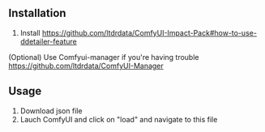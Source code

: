 ## Installation

1. Install https://github.com/ltdrdata/ComfyUI-Impact-Pack#how-to-use-ddetailer-feature
   
(Optional) Use Comfyui-manager if you're having trouble https://github.com/ltdrdata/ComfyUI-Manager
    
## Usage

1. Download json file
2. Lauch ComfyUI and click on "load" and navigate to this file
